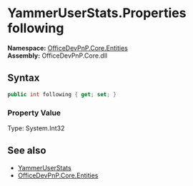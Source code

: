 # YammerUserStats.Properties following
  

**Namespace:** [OfficeDevPnP.Core.Entities](OfficeDevPnP.Core.Entities.md)  
**Assembly:** OfficeDevPnP.Core.dll  
## Syntax
```C#
public int following { get; set; }
```

### Property Value
Type: System.Int32  

## See also
- [YammerUserStats](OfficeDevPnP.Core.Entities.YammerUserStats.md) 
- [OfficeDevPnP.Core.Entities](OfficeDevPnP.Core.Entities.md) 
